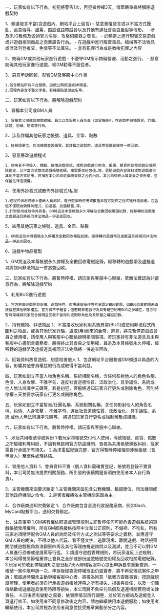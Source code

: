一、玩家如有以下行為，初犯將警告1次，再犯者停權3天，情節嚴重者將解除遊戲契約

1、頻道發言不當(含遊戲內、網站平台上留言) 
	- 惡意重覆發言或以不當方式擾亂、蓄意侮辱、謾罵、毀謗或語帶威脅以及其他有違社會善良風俗等情形。
	- 涉及BUG散佈及毀損官方名譽、攻擊伺服器之發言。
	- 於頻道上進行現實交易遊戲或非遊戲相關商品之商業廣告行為。
	- 在遊戲中進行販賣毒品、槍械等不法物品或涉及刊登援交、色情等不法廣告。
	- 具有犯罪行為或是教唆犯罪之內容

2、妨礙GM或其他玩家進行遊戲
	- 不遵守GM指示妨礙營運、活動之進行。
	- 惡意妨礙其他玩家進行遊戲，經GM勸導不服從者。

3、惡意申訴回報，影響GM及客服中心作業

	1.包含網站所有平台服務、遊戲公開頻道或GM頻道。
	2.回報內容含不雅文字者，有權張貼至懲處名單。

二、玩家如有以下行為，將解除遊戲契約

1、冒稱本公司或GM人員

	1、冒稱本公司或其相關組織、員工以及服務人員名義（如冒稱GM），在遊戲中散播謠言、詐騙、誹謗、恐嚇、勒索等行為。

2、涉及詐騙其他玩家之帳號、道具、金幣、點數

	1、經檢調單位、司法機關查證屬實，其詐騙之遊戲幣、道具等電磁紀錄將一併回收。

3、惡意篡改遊戲程式

	1、使用者不得侵入、攔截、破壞遊戲程式，或對遊戲進行修改、編譯、變更原始程式鎖定或解除鎖定，以不當方式篡改遊戲帳號密碼、複製更改封包值…等。更動遊戲內容資料或對遊戲進行其他不當方式使用，將損害本公司與遊戲開發商之合約內容。本公司得終止其會員之使用權，並保留法律追溯權。

4、使用外掛程式或散佈外掛程式/私服

	1.經程式偵測或線上查緝人員測試，進行遊戲時使用或散播非官方提供之程式進行遊戲者。包含但不僅限自動練功程式、加速器、按鍵精靈…等。
	2.針對使用或散佈外掛者，GM將追及本尊帳號永久停權及全數回收電磁紀錄，經移轉的遊戲幣及虛擬道具將視同非法物品一併追查回收。

5、盜用其他玩家之帳號、道具、金幣、點數

	1、GM將追及本尊帳號永久停權及全數回收電磁紀錄，經移轉的遊戲幣及虛擬道具將視同非法物品一併追查回收。

6、遊戲中物品複製

  1、GM將追及本尊帳號永久停權及全數回收電磁記錄，經移轉的遊戲幣及虛擬道具將視同非法物品一併追查回收。

三、玩家如有以下行為，將暫時停權，請玩家與客服中心聯絡，若無法確認為非蓄意行為，將解除遊戲契約

1、利用BUG進行遊戲

	1、官方將依遊戲開發架構、遊戲特性、市場運營操作等考量認定BUG範圍，如BUG影響範圍未直接侵犯其他玩家權益，官方得不予理會；但若玩家遊戲行為具有是否利用BUG之爭議性，官方得暫時停權請玩家配合說明並回收不當得利或刪除角色及其所屬之電磁記錄。

2、持有贓物、非法物品
  1、不當接收玩家利用系統異常(BUG)或使用非法程式所圖利之物品，或為其他玩家詐騙、盜取(用)而來的金幣、道具，將先暫停遊戲或會員之使用權，請使用人與客服中心聯絡說明相關事項。若玩家持有非法道具且未與客服中心盡配合義務者，將得終止其會員之使用權，且追及本尊帳號永久停權，經移轉的遊戲幣及虛擬道具視同非法物品將一併追查回收。

3、回報資料故意造假、刻意陷害他人
  1、包含網站平台服務或GM頻道以偽造的內容，影響其他會員權益的行為或取得不當利益。

四、玩家如創立不當人物角色名稱、系統相關名稱，含任何影射他人的角色名稱、色情、人身攻擊、不雅字句、違反社會道德性質、泛政治化、具爭議性、系統或  他人無法辨識字元碼等。若是初犯，客服將通知玩家自行更名或刪除角色，否則將停權三天並要求玩家自行更名或刪除角色。

五、玩家如創立不當幫派/社團名稱、系統相關名稱，含任何影射他人的角色名稱、色情、人身攻擊 、不雅字句、違反社會道德性質、泛政治化、具爭議性、系統 或他人無法辨識字元碼等。
將通知玩家自行更名或強制解散該組織。

六、玩家如有以下行為，將暫時停權，請玩家與客服中心聯絡。

1、涉及共用帳號導致糾紛
	1.若玩家將帳號交付他人使用，導致帳號、虛寶、點數之所屬權利等糾紛，不論有無啟用官方防盜機制，皆視為共用帳號導致糾紛，玩家需自行承擔所有損失。
	2.為求電磁紀錄完整，官方得暫時停權相關涉案帳號（含申訴人）至案件處理終結。

2、冒用他人資料
  1、會員資料不實（個人資料需確實登記，帳號若登錄不實資料，本公司將無法提供相關服務，所引發的後續問題皆須由使用者本人自行負責）。

3、主管機關來函要求鎖定
	1.主管機關來函包含公務機關、檢調單位、司法機關或其他政府機關之命令。
	2.是否復權將依主管機關來函為主。

4、合作廠商通知欠費鎖定
  1、合作廠商包含金流代收服務廠商，例如Gash、MyCard點數平台，通知欠費鎖定。

七、注意事項
	1.GM將有權依照遊戲管理規則立即暫停任何可能危害遊戲系統的遊戲帳號使用權利，所有GM都將嚴格按照中立和公正原則，不偏袒、不徇私，所有玩家必須隨時配合GM人員的詢問及任何方式之測試等等要求之義務，並應遵守GM人員的裁決，不得以他人代玩、看不懂文字、逃離現場、離開遊戲、對話視窗關閉或遊戲視角無法觀察四周及其他等理由規避詢問以及測試，並且不可以對GM人員進行恐嚇或是謾罵等行徑。
	2.請遵守遊戲管理規則，若玩家違反上述規則，本公司得視情節輕重停止會員之全部或部份遊戲帳號使用權及回收相關電磁紀錄。
	3.玩家可於收到停權通知之翌日起7天內聯絡客服中心提出申訴要求重新查詢，一帳號一案件限申訴一次，申訴後經查證停權理由仍屬實者，將不再受理該案件之申訴；若超過時間未主動聯絡客服中心者，將視為同意「依我方查獲事實」按遊戲規章辦理，使用者必須自行承擔遊戲帳號連帶之所有損失、損害與責任，以及一切儲值點數或遊戲道具使用時限等損失，本公司將不負任何賠償及退還相關費用或法律責任。
	4.日後若有變動之需要，依實際情況再行調整，並於官方網站及遊戲登入頁進行修正。如使用者不同意修改後之內容，請勿繼續使用本遊戲服務；如使用者繼續使用，本公司將視為使用者同意並接受規章異動部分之內容。

